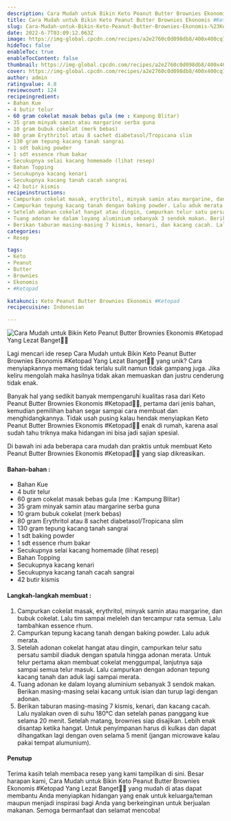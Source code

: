 ```yaml
---
description: Cara Mudah untuk Bikin Keto Peanut Butter Brownies Ekonomis #Ketopad Yang Lezat Banget"
title: Cara Mudah untuk Bikin Keto Peanut Butter Brownies Ekonomis #Ketopad Yang Lezat Banget
slug: Cara-Mudah-untuk-Bikin-Keto-Peanut-Butter-Brownies-Ekonomis-%23Ketopad-Yang-Lezat-Banget
date: 2022-6-7T03:09:12.063Z
image: https://img-global.cpcdn.com/recipes/a2e2760c0d098db8/400x400cq70/photo.jpg
hideToc: false
enableToc: true
enableTocContent: false
thumbnail: https://img-global.cpcdn.com/recipes/a2e2760c0d098db8/400x400cq70/photo.jpg
cover: https://img-global.cpcdn.com/recipes/a2e2760c0d098db8/400x400cq70/photo.jpg
author: admin
ratingvalue: 4.8
reviewcount: 124
recipeingredient:
- Bahan Kue
- 4 butir telur
- 60 gram cokelat masak bebas gula (me : Kampung Blitar)
- 35 gram minyak samin atau margarine serba guna
- 10 gram bubuk cokelat (merk bebas)
- 80 gram Erythritol atau 8 sachet diabetasol/Tropicana slim
- 130 gram tepung kacang tanah sangrai
- 1 sdt baking powder
- 1 sdt essence rhum bakar
- Secukupnya selai kacang homemade (lihat resep)
- Bahan Topping
- Secukupnya kacang kenari
- Secukupnya kacang tanah cacah sangrai
- 42 butir kismis
recipeinstructions:
- Campurkan cokelat masak, erythritol, minyak samin atau margarine, dan bubuk cokelat. Lalu tim sampai meleleh dan tercampur rata semua. Lalu tambahkan essence rhum.
- Campurkan tepung kacang tanah dengan baking powder. Lalu aduk merata.
- Setelah adonan cokelat hangat atau dingin, campurkan telur satu persatu sambil diaduk dengan spatula hingga adonan merata. Untuk telur pertama akan membuat cokelat menggumpal, lanjutnya saja sampai semua telur masuk. Lalu campurkan dengan adonan tepung kacang tanah dan aduk lagi sampai merata.
- Tuang adonan ke dalam loyang aluminium sebanyak 3 sendok makan. Berikan masing-masing selai kacang untuk isian dan turup lagi dengan adonan.
- Berikan taburan masing-masing 7 kismis, kenari, dan kacang cacah. Lalu nyalakan oven di suhu 180°C dan setelah panas panggang kue selama 20 menit. Setelah matang, brownies siap disajikan. Lebih enak disantap ketika hangat. Untuk penyimpanan harus di kulkas dan dapat dihangatkan lagi dengan oven selama 5 menit (jangan microwave kalau pakai tempat alumunium).
categories:
- Resep

tags:
- Keto
- Peanut
- Butter
- Brownies
- Ekonomis
- #Ketopad

katakunci: Keto Peanut Butter Brownies Ekonomis #Ketopad
recipecuisine: Indonesian

---
```


![Cara Mudah untuk Bikin Keto Peanut Butter Brownies Ekonomis #Ketopad Yang Lezat Banget👩‍🍳](https://img-global.cpcdn.com/recipes/a2e2760c0d098db8/400x400cq70/photo.jpg)

Lagi mencari ide resep Cara Mudah untuk Bikin Keto Peanut Butter Brownies Ekonomis #Ketopad Yang Lezat Banget👩‍🍳 yang unik? Cara menyiapkannya memang tidak terlalu sulit namun tidak gampang juga. Jika keliru mengolah maka hasilnya tidak akan memuaskan dan justru cenderung tidak enak.

Banyak hal yang sedikit banyak mempengaruhi kualitas rasa dari Keto Peanut Butter Brownies Ekonomis #Ketopad👩‍🍳, pertama dari jenis bahan, kemudian pemilihan bahan segar sampai cara membuat dan menghidangkannya. Tidak usah pusing kalau hendak menyiapkan Keto Peanut Butter Brownies Ekonomis #Ketopad👩‍🍳 enak di rumah, karena asal sudah tahu triknya maka hidangan ini bisa jadi sajian spesial.

Di bawah ini ada beberapa cara mudah dan praktis untuk membuat Keto Peanut Butter Brownies Ekonomis #Ketopad👩‍🍳 yang siap dikreasikan.

<!--inarticleads1-->

#### Bahan-bahan :

- Bahan Kue
- 4 butir telur
- 60 gram cokelat masak bebas gula (me : Kampung Blitar)
- 35 gram minyak samin atau margarine serba guna
- 10 gram bubuk cokelat (merk bebas)
- 80 gram Erythritol atau 8 sachet diabetasol/Tropicana slim
- 130 gram tepung kacang tanah sangrai
- 1 sdt baking powder
- 1 sdt essence rhum bakar
- Secukupnya selai kacang homemade (lihat resep)
- Bahan Topping
- Secukupnya kacang kenari
- Secukupnya kacang tanah cacah sangrai
- 42 butir kismis

<!--inarticleads2-->

#### Langkah-langkah membuat :

1. Campurkan cokelat masak, erythritol, minyak samin atau margarine, dan bubuk cokelat. Lalu tim sampai meleleh dan tercampur rata semua. Lalu tambahkan essence rhum.
1. Campurkan tepung kacang tanah dengan baking powder. Lalu aduk merata.
1. Setelah adonan cokelat hangat atau dingin, campurkan telur satu persatu sambil diaduk dengan spatula hingga adonan merata. Untuk telur pertama akan membuat cokelat menggumpal, lanjutnya saja sampai semua telur masuk. Lalu campurkan dengan adonan tepung kacang tanah dan aduk lagi sampai merata.
1. Tuang adonan ke dalam loyang aluminium sebanyak 3 sendok makan. Berikan masing-masing selai kacang untuk isian dan turup lagi dengan adonan.
1. Berikan taburan masing-masing 7 kismis, kenari, dan kacang cacah. Lalu nyalakan oven di suhu 180°C dan setelah panas panggang kue selama 20 menit. Setelah matang, brownies siap disajikan. Lebih enak disantap ketika hangat. Untuk penyimpanan harus di kulkas dan dapat dihangatkan lagi dengan oven selama 5 menit (jangan microwave kalau pakai tempat alumunium).

#### Penutup

Terima kasih telah membaca resep yang kami tampilkan di sini. Besar harapan kami, Cara Mudah untuk Bikin Keto Peanut Butter Brownies Ekonomis #Ketopad Yang Lezat Banget👩‍🍳 yang mudah di atas dapat membantu Anda menyiapkan hidangan yang enak untuk keluarga/teman maupun menjadi inspirasi bagi Anda yang berkeinginan untuk berjualan makanan. Semoga bermanfaat dan selamat mencoba!